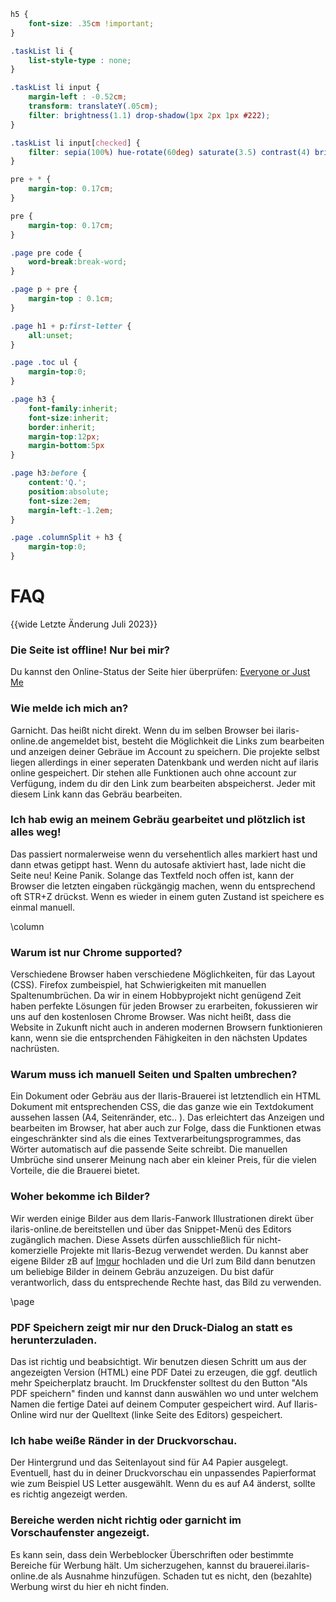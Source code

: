 ```css
h5 {
	font-size: .35cm !important;
}

.taskList li {
	list-style-type : none;
}

.taskList li input {
	margin-left : -0.52cm;
	transform: translateY(.05cm);
	filter: brightness(1.1) drop-shadow(1px 2px 1px #222);
}

.taskList li input[checked] {
	filter: sepia(100%) hue-rotate(60deg) saturate(3.5) contrast(4) brightness(1.1) drop-shadow(1px 2px 1px #222);
}

pre + * {
	margin-top: 0.17cm;
}

pre {
	margin-top: 0.17cm;
}

.page pre code {
	word-break:break-word;
}

.page p + pre {
	margin-top : 0.1cm;
}

.page h1 + p:first-letter {
	all:unset;
}

.page .toc ul {
	margin-top:0;
}

.page h3 {
	font-family:inherit;
	font-size:inherit;
	border:inherit;
	margin-top:12px;
	margin-bottom:5px
}

.page h3:before {
	content:'Q.';
	position:absolute;
	font-size:2em;
	margin-left:-1.2em;	
}

.page .columnSplit + h3 {
	margin-top:0;
}
```

# FAQ
{{wide Letzte Änderung Juli 2023}}


### Die Seite ist offline! Nur bei mir?

Du kannst den Online-Status der Seite hier überprüfen: [Everyone or Just Me](https://downforeveryoneorjustme.com/brauerei.ilaris-online.de)

### Wie melde ich mich an?

Garnicht. Das heißt nicht direkt. Wenn du im selben Browser bei ilaris-online.de angemeldet bist, besteht die Möglichkeit die Links zum bearbeiten und anzeigen deiner Gebräue im Account zu speichern. Die projekte selbst liegen allerdings in einer seperaten Datenkbank und werden nicht auf ilaris online gespeichert. Dir stehen alle Funktionen auch ohne account zur Verfügung, indem du dir den Link zum bearbeiten abspeicherst. Jeder mit diesem Link kann das Gebräu bearbeiten.

### Ich hab ewig an meinem Gebräu gearbeitet und plötzlich ist alles weg!

Das passiert normalerweise wenn du versehentlich alles markiert hast und dann etwas getippt hast. Wenn du autosafe aktiviert hast, lade nicht die Seite neu! Keine Panik. Solange das Textfeld noch offen ist, kann der Browser die letzten eingaben rückgängig machen, wenn du entsprechend oft STR+Z drückst. Wenn es wieder in einem guten Zustand ist speichere es einmal manuell.

\column

### Warum ist nur Chrome supported?

Verschiedene Browser haben verschiedene Möglichkeiten, für das Layout (CSS). Firefox zumbeispiel, hat Schwierigkeiten mit manuellen Spaltenumbrüchen. Da wir in einem Hobbyprojekt nicht genügend Zeit haben perfekte Lösungen für jeden Browser zu erarbeiten, fokussieren wir uns auf den kostenlosen Chrome Browser. Was nicht heißt, dass die Website in Zukunft nicht auch in anderen modernen Browsern funktionieren kann, wenn sie die entsprchenden Fähigkeiten in den nächsten Updates nachrüsten.

### Warum muss ich manuell Seiten und Spalten umbrechen?

Ein Dokument oder Gebräu aus der Ilaris-Brauerei ist letztendlich ein HTML Dokument mit entsprechenden CSS, die das ganze wie ein Textdokument aussehen lassen (A4, Seitenränder, etc.. ). Das erleichtert das Anzeigen und bearbeiten im Browser, hat aber auch zur Folge, dass die Funktionen etwas eingeschränkter sind als die eines Textverarbeitungsprogrammes, das Wörter automatisch auf die passende Seite schreibt. Die manuellen Umbrüche sind unserer Meinung nach aber ein kleiner Preis, für die vielen Vorteile, die die Brauerei bietet.

### Woher bekomme ich Bilder?

Wir werden einige Bilder aus dem Ilaris-Fanwork Illustrationen direkt über ilaris-online.de bereitstellen und über das Snippet-Menü des Editors zugänglich machen. Diese Assets dürfen ausschließlich für nicht-komerzielle Projekte mit Ilaris-Bezug verwendet werden. Du kannst aber eigene Bilder zB auf [Imgur](https://www.imgur.com) hochladen und die Url zum Bild dann benutzen um beliebige Bilder in deinem Gebräu anzuzeigen. Du bist dafür verantworlich, dass du entsprechende Rechte hast, das Bild zu verwenden.

\page


### PDF Speichern zeigt mir nur den Druck-Dialog an statt es herunterzuladen.

Das ist richtig und beabsichtigt. Wir benutzen diesen Schritt um aus der angezeigten Version (HTML) eine PDF Datei zu erzeugen, die ggf. deutlich mehr Speicherplatz braucht. Im Druckfenster solltest du den Button "Als PDF speichern" finden und kannst dann auswählen wo und unter welchem Namen die fertige Datei auf deinem Computer gespeichert wird. Auf Ilaris-Online wird nur der Quelltext (linke Seite des Editors) gespeichert.



### Ich habe weiße Ränder in der Druckvorschau.

Der Hintergrund und das Seitenlayout sind für A4 Papier ausgelegt. Eventuell, hast du in deiner Druckvorschau ein unpassendes Papierformat wie zum Beispiel US Letter ausgewählt. Wenn du es auf A4 änderst, sollte es richtig angezeigt werden.


### Bereiche werden nicht richtig oder garnicht im Vorschaufenster angezeigt.

Es kann sein, dass dein Werbeblocker Überschriften oder bestimmte Bereiche für Werbung hält. Um sicherzugehen, kannst du brauerei.ilaris-online.de als Ausnahme hinzufügen. Schaden tut es nicht, den (bezahlte) Werbung wirst du hier eh nicht finden.